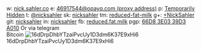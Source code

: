 <div class="contact">
  <span>w: <a href="http://nick.sahler.co">nick.sahler.co</a></span>
  <span>e: <a href="mailto:46917544@opayq.com">46917544@opayq.com (proxy address)</a></span>
  <span>p: <a href="tel:0000000000">Temporarily Hidden</a></span>
  <span>t: <a href="http://twitter.com/nicksahler">@nicksahler</a></span>
  <span>sk: <a href="callto:nicksahler">nicksahler</a></span>
  <span>tm: <a href="http://reduced-fat-milk.tumblr.com/">reduced-fat-milk</a></span>
  <span>g+: <a href="https://plus.google.com/+NickSahler">+NickSahler</a></span>
  <span>git: <a href="http://github.com/nicksahler">nicksahler</a></span>
  <span>in: <a href="http://www.linkedin.com/in/nicksahler">nicksahler</a></span>
  <span>fb: <a href="https://www.facebook.com/reduced.fat.milk">reduced.fat.milk</a></span>
  <span>pgp: <a href="https://keybase.io/nicksahler">66D8 3E03 39D3 A010</a></span>
  <span>Or via telegram</span>
</div>

<div class="qr">
Bitcoin
<img style="margin: 0px auto" src="https://chart.googleapis.com/chart?cht=qr&chl=bitcoin%3A16dDrpDhbYTzaiPvcUy1D3dm6K37E9xHi6&choe=UTF-8&chs=200x200" alt="16dDrpDhbYTzaiPvcUy1D3dm6K37E9xHi6"/>
16dDrpDhbYTzaiPvcUy1D3dm6K37E9xHi6
</div>
